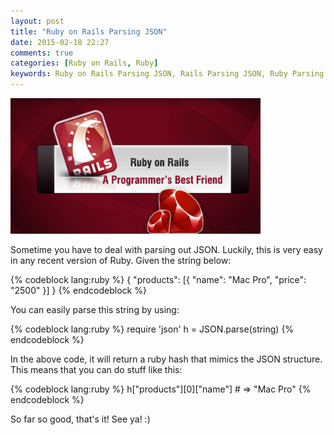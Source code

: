 ```yaml
---
layout: post
title: "Ruby on Rails Parsing JSON"
date: 2015-02-18 22:27
comments: true
categories: [Ruby on Rails, Ruby]
keywords: Ruby on Rails Parsing JSON, Rails Parsing JSON, Ruby Parsing JSON
---
```


<p>
  <img src="/images/ruby_on_rails.png" width="400" alt="Ruby on Rails Parsing JSON" />
</p>

<p>
  Sometime you have to deal with parsing out JSON. Luckily, this is very easy in any recent version of Ruby. Given the string below:
</p>

{% codeblock lang:ruby %}
{
  "products": [{
    "name": "Mac Pro",
    "price": "2500"
  }]
}
{% endcodeblock %}

<p>
  You can easily parse this string by using:
</p>

{% codeblock lang:ruby %}
require 'json'
h = JSON.parse(string)
{% endcodeblock %}

<p>
  In the above code, it will return a ruby hash that mimics the JSON structure. This means that you can do stuff like this:
</p>

{% codeblock lang:ruby %}
h["products"][0]["name"] # => "Mac Pro"
{% endcodeblock %}

<p>
  So far so good, that's it! See ya! :)
</p>

